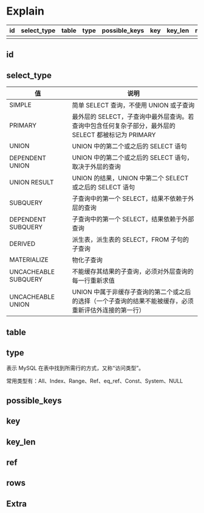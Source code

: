 # Explain

| id | select_type | table | type | possible_keys | key | key_len | ref | rows | Extra |
| -- | ----------- | ----- | ---- | ------------- | --- | ------- | --- | ---- | ----- |
|    |             |       |      |               |     |         |     |      |       |


## id


## select_type

| 值                   | 说明                                                                                      |
| -------------------- | ---------------------------------------------------------------------------------------- |
| SIMPLE               | 简单 SELECT 查询，不使用 UNION 或子查询                                                     |
| PRIMARY              | 最外层的 SELECT，子查询中最外层查询。若查询中包含任何复杂子部分，最外层的 SELECT 都被标记为 PRIMARY |
| UNION                | UNION 中的第二个或之后的 SELECT 语句                                                        |
| DEPENDENT UNION      | UNION 中的第二个或之后的 SELECT 语句，取决于外层的查询                                        | 
| UNION RESULT         | UNION 的结果，UNION 中第二个 SELECT 或之后的 SELECT 语句                                     |
| SUBQUERY             | 子查询中的第一个 SELECT，结果不依赖于外层的查询                                                | 
| DEPENDENT SUBQUERY   | 子查询中的第一个 SELECT，结果依赖于外部查询                                                   |
| DERIVED              | 派生表，派生表的 SELECT，FROM 子句的子查询                                                   | 
| MATERIALIZE          | 物化子查询                                                                                 |
| UNCACHEABLE SUBQUERY | 不能缓存其结果的子查询，必须对外层查询的每一行重新求值                                           |
| UNCACHEABLE UNION    | UNION 中属于非缓存子查询的第二个或之后的选择（一个子查询的结果不能被缓存，必须重新评估外连接的第一行） |


## table


## type

表示 MySQL 在表中找到所需行的方式，又称“访问类型”。

常用类型有：All、Index、Range、Ref、eq_ref、Const、System、NULL

## possible_keys


## key


## key_len


## ref 


## rows


## Extra


